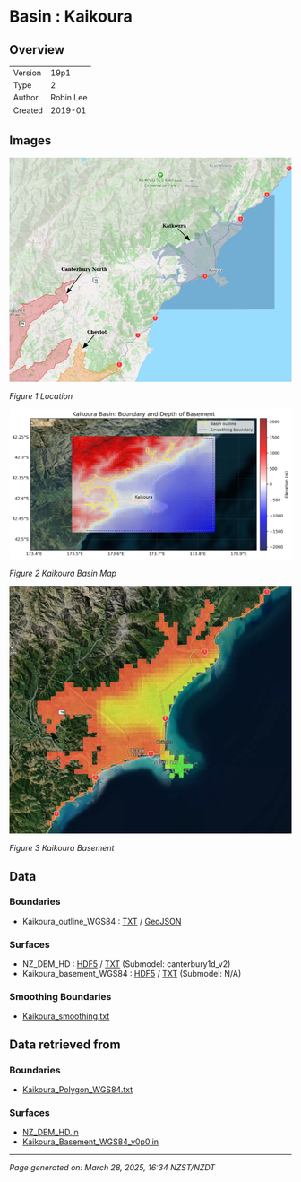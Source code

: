 # Basin : Kaikoura

## Overview
|         |                     |
|---------|---------------------|
| Version | 19p1           |
| Type    | 2        |
| Author  | Robin Lee            |
| Created | 2019-01           |


## Images
![](../images/maps/kaikoura.png)

*Figure 1 Location*

![](../images/regional/Kaikoura_basin_map.png)

*Figure 2 Kaikoura Basin Map*

![](../images/basins/kaikoura_basement.png)

*Figure 3 Kaikoura Basement*


## Data
### Boundaries
- Kaikoura_outline_WGS84 : [TXT](../../velocity_modelling/data/regional/Kaikoura/Kaikoura_outline_WGS84.txt) / [GeoJSON](../../velocity_modelling/data/regional/Kaikoura/Kaikoura_outline_WGS84.geojson)

### Surfaces
- NZ_DEM_HD : [HDF5](../../velocity_modelling/data/global/surface/NZ_DEM_HD.h5) / [TXT](../../velocity_modelling/data/global/surface/NZ_DEM_HD.in) (Submodel: canterbury1d_v2)
- Kaikoura_basement_WGS84 : [HDF5](../../velocity_modelling/data/regional/Kaikoura/Kaikoura_basement_WGS84.h5) / [TXT](../../velocity_modelling/data/regional/Kaikoura/Kaikoura_basement_WGS84.in) (Submodel: N/A)

### Smoothing Boundaries
- [Kaikoura_smoothing.txt](../../velocity_modelling/data/regional/Kaikoura/Kaikoura_smoothing.txt)

## Data retrieved from
### Boundaries
- [Kaikoura_Polygon_WGS84.txt](https://github.com/ucgmsim/Velocity-Model/tree/main/Data/SI_BASINS/Kaikoura_Polygon_WGS84.txt)

### Surfaces
- [NZ_DEM_HD.in](https://github.com/ucgmsim/Velocity-Model/tree/main/Data/DEM/NZ_DEM_HD.in)
- [Kaikoura_Basement_WGS84_v0p0.in](https://github.com/ucgmsim/Velocity-Model/tree/main/Data/SI_BASINS/Kaikoura_Basement_WGS84_v0p0.in)

---
*Page generated on: March 28, 2025, 16:34 NZST/NZDT*
